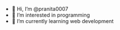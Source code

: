 - 👋 Hi, I’m @pranita0007
- 👀 I’m interested in programming 
- 🌱 I’m currently learning web development 
  

<!---
pranita0007/pranita0007 is a ✨ special ✨ repository because its `README.md` (this file) appears on your GitHub profile.
You can click the Preview link to take a look at your changes.
--->
